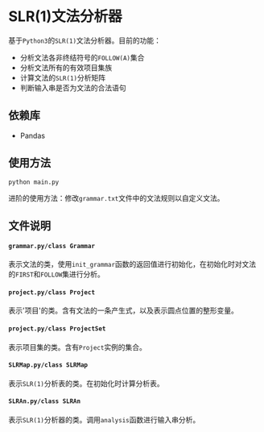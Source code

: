 # SLR(1)文法分析器

基于`Python3`的`SLR(1)`文法分析器。目前的功能：

- 分析文法各非终结符号的`FOLLOW(A)`集合
- 分析文法所有的有效项目集族
- 计算文法的`SLR(1)`分析矩阵
- 判断输入串是否为文法的合法语句

## 依赖库

- Pandas

## 使用方法

    python main.py

进阶的使用方法：修改`grammar.txt`文件中的文法规则以自定义文法。

## 文件说明

#### `grammar.py/class Grammar`

表示文法的类，使用`init_grammar`函数的返回值进行初始化，在初始化时对文法的`FIRST`和`FOLLOW`集进行分析。

#### `project.py/class Project`

表示'项目'的类。含有文法的一条产生式，以及表示圆点位置的整形变量。

#### `project.py/class ProjectSet`

表示项目集的类。含有`Project`实例的集合。

#### `SLRMap.py/class SLRMap`

表示`SLR(1)`分析表的类。在初始化时计算分析表。

#### `SLRAn.py/class SLRAn`

表示`SLR(1)`分析器的类。调用`analysis`函数进行输入串分析。